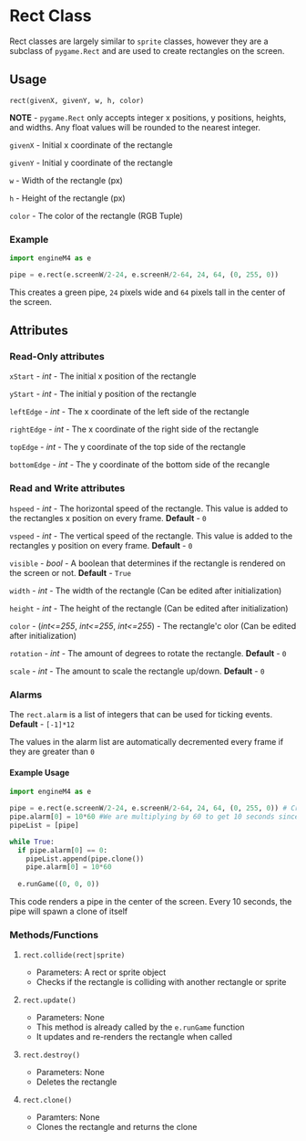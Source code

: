 # Rect Class
Rect classes are largely similar to `sprite` classes, however they are a subclass of `pygame.Rect` and are used to create rectangles on the screen.

## Usage
`
rect(givenX, givenY, w, h, color)
` 

**NOTE** - `pygame.Rect` only accepts integer x positions, y positions, heights, and widths. Any float values will be rounded to the nearest integer.

`givenX` - Initial x coordinate of the rectangle

`givenY` - Initial y coordinate of the rectangle

`w` - Width of the rectangle (px)

`h` - Height of the rectangle (px)

`color` - The color of the rectangle (RGB Tuple)

### Example

```python
import engineM4 as e

pipe = e.rect(e.screenW/2-24, e.screenH/2-64, 24, 64, (0, 255, 0))
```

This creates a green pipe, `24` pixels wide and `64` pixels tall in the center of the screen.

## Attributes

### Read-Only attributes
`xStart` - *int* - The initial x position of the rectangle

`yStart` - *int* - The initial y position of the rectangle

`leftEdge` - *int* - The x coordinate of the left side of the rectangle

`rightEdge` - *int* - The x coordinate of the right side of the rectangle

`topEdge` - *int* - The y coordinate of the top side of the rectangle

`bottomEdge` - *int* - The y coordinate of the bottom side of the recangle


### Read and Write attributes

`hspeed` - *int* - The horizontal speed of the rectangle. This value is added to the rectangles x position on every frame. **Default** - `0`

`vspeed` - *int* - The vertical speed of the rectangle. This value is added to the rectangles y position on every frame. **Default** - `0`

`visible` - *bool* - A boolean that determines if the rectangle is rendered on the screen or not. **Default** - `True`

`width` - *int* - The width of the rectangle (Can be edited after initialization)

`height` - *int* - The height of the rectangle (Can be edited after initialization)

`color` - (*int<=255*, *int<=255*, *int<=255*) - The rectangle'c olor (Can be edited after initialization)

`rotation` - *int* - The amount of degrees to rotate the rectangle. **Default** - `0`

`scale` - *int* - The amount to scale the rectangle up/down. **Default** - `0`


### Alarms

The `rect.alarm` is a list of integers that can be used for ticking events. **Default** - `[-1]*12`

The values in the alarm list are automatically decremented every frame if they are greater than `0`

#### Example Usage
```python
import engineM4 as e

pipe = e.rect(e.screenW/2-24, e.screenH/2-64, 24, 64, (0, 255, 0)) # Creates a green rectangle in the middle of the screen - 24px x 64px
pipe.alarm[0] = 10*60 #We are multiplying by 60 to get 10 seconds since the game runs at 60 fps
pipeList = [pipe]

while True:
  if pipe.alarm[0] == 0:
    pipeList.append(pipe.clone())
    pipe.alarm[0] = 10*60
    
  e.runGame((0, 0, 0))
```

This code renders a pipe in the center of the screen. Every 10 seconds, the pipe will spawn a clone of itself


### Methods/Functions

1. `rect.collide(rect|sprite)` 
    - Parameters: A rect or sprite object
    - Checks if the rectangle is colliding with another rectangle or sprite

2. `rect.update()`
    - Parameters: None
    - This method is already called by the `e.runGame` function
    - It updates and re-renders the rectangle when called

3. `rect.destroy()`
    - Parameters: None
    - Deletes the rectangle

4. `rect.clone()`
    - Paramters: None
    - Clones the rectangle and returns the clone



